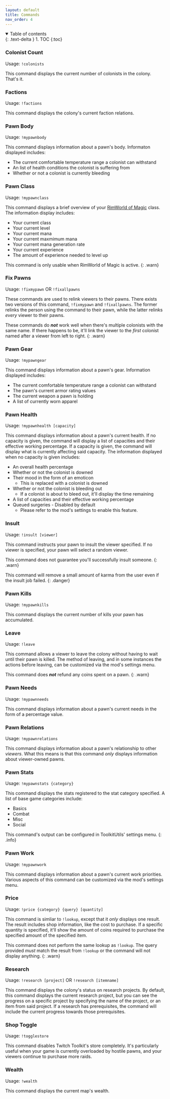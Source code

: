 ```yaml
---
layout: default
title: Commands
nav_order: 4
---
```


<details open markdown="block">
  <summary>
    Table of contents
  </summary>
  {: .text-delta }
1. TOC
{:toc}
</details>

### Colonist Count

Usage: `!colonists`

This command displays the current number of colonists in the colony. That's it.

### Factions

Usage: `!factions`

This command displays the colony's current faction relations.

### Pawn Body

Usage: `!mypawnbody`

This command displays information about a pawn's body. Informaton displayed
includes:

- The current comfortable temperature range a colonist can withstand
- An list of health conditions the colonist is suffering from
- Whether or not a colonist is currently bleeding

### Pawn Class

Usage: `!mypawnclass`

This command displays a brief overview of your [RimWorld of Magic](https://steamcommunity.com/sharedfiles/filedetails/?id=1201382956) class.
The information display includes:

- Your current class
- Your current level
- Your current mana
- Your current maxmimum mana
- Your current mana generation rate
- Your current experience
- The amount of experience needed to level up

This command is only usable when RimWorld of Magic is active.
{: .warn}

### Fix Pawns

Usage: `!fixmypawn` OR `!fixallpawns`

These commands are used to relink viewers to their pawns. There
exists two versions of this command, `!fixmypawn` and `!fixallpawns`.
The former relinks the person using the command to their pawn,
while the latter relinks *every* viewer to their pawns. 

These commands do ***not*** work well when there's multiple colonists
with the same name. If there happens to be, it'll link the viewer to
the *first* colonist named after a viewer from left to right.
{: .warn}

### Pawn Gear

Usage: `!mypawngear`

This command displays information about a pawn's gear. Information displayed includes:

- The current comfortable temperature range a colonist can withstand
- The pawn's current armor rating values
- The current weapon a pawn is holding
- A list of currently worn apparel

### Pawn Health

Usage: `!mypawnhealth [capacity]`

This command displays information about a pawn's current health. If no
capacity is given, the command will display a list of capacities and
their effective working percentage. If a capacity is given, the command
will display what is currently affecting said capacity. The information
displayed when no capacity is given includes:

- An overall health percentage
- Whether or not the colonist is downed
- Their mood in the form of an emoticon
  - This is replaced with a colonist is downed
- Whether or not the colonist is bleeding out
  - If a colonist is about to bleed out, it'll display the time remaining
- A list of capacities and their effective working percentage
- Queued surgeries - Disabled by default
  - Please refer to the mod's settings to enable this feature.

### Insult

Usage: `!insult [viewer]`

This command instructs your pawn to insult the viewer specified.
If no viewer is specified, your pawn will select a random viewer.

This command does not guarantee you'll successfully insult someone.
{: .warn}

This command will remove a small amount of karma from the user even
if the insult job failed.
{: .danger}

### Pawn Kills

Usage: `!mypawnkills`

This command displays the current number of kills your pawn has accumulated.

### Leave

Usage: `!leave`

This command allows a viewer to leave the colony without having to
wait until their pawn is killed. The method of leaving, and in some instances the actions before
leaving, can be customized via the mod's settings menu.

This command does ***not*** refund any coins spent on a pawn.
{: .warn}

### Pawn Needs

Usage: `!mypawnneeds`

This command displays information about a pawn's current needs in the form
of a percentage value.

### Pawn Relations

Usage: `!mypawnrelations`

This command displays information about a pawn's relationship to other _viewers_.
What this means is that this command _only_ displays information about viewer-owned pawns.

### Pawn Stats

Usage: `!mypawnstats {category}`

This command displays the stats registered to the stat category
specified. A list of base game categories include:

- Basics
- Combat
- Misc
- Social

This command's output can be configured in ToolkitUtils' settings menu.
{: .info}

### Pawn Work

Usage: `!mypawnwork`

This command displays information about a pawn's current work priorities. Various aspects of
this command can be customized via the mod's settings menu.

### Price

Usage: `!price {category} {query} [quantity]`

This command is simliar to `!lookup`, except that it *only* displays
one result. The result includes shop information, like the cost to
purchase. If a specific quantity is specified, it'll show the amount of
coins required to purchase the specified amount of the specified item.

This command does not perform the same lookup as `!lookup`. The query
provided *must* match the result from `!lookup` or the command will not
display anything.
{: .warn}

### Research

Usage: `!research [project]` OR `!research [itemname]`

This command displays the colony's status on research projects. By
default, this command displays the current research project, but
you can see the progress on a specific project by specifying the
name of the project, or an item from said project. If a research
has prerequisites, the command will include the current progress
towards those prerequisites.

### Shop Toggle

Usage: `!togglestore`

This command disables Twitch Toolkit's store completely. It's particularly useful when your
game is currently overloaded by hostile pawns, and your viewers continue to purchase more
raids.

### Wealth

Usage: `!wealth`

This command displays the current map's wealth.
